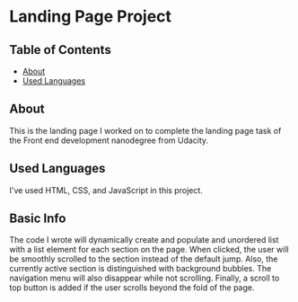 # Landing Page Project

## Table of Contents

* [About](#About)
* [Used Languages](#Used-Languages)

## About

This is the landing page I worked on to complete the landing page task of the Front end development nanodegree from Udacity.  

## Used Languages

I've used HTML, CSS, and JavaScript in this project. 

## Basic Info  

The code I wrote will dynamically create and populate and unordered list with a list element for each section on the page.
When clicked, the user will be smoothly scrolled to the section instead of the default jump. Also, the currently 
active section is distinguished with background bubbles. The navigation menu will also disappear while not scrolling. Finally, a scroll to
top button is added if the user scrolls beyond the fold of the page.


